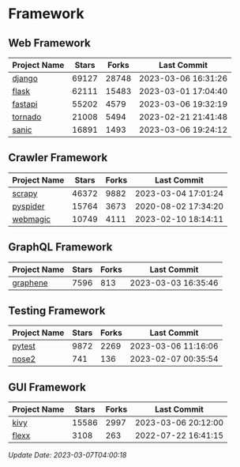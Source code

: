 # Framework

## Web Framework
| Project Name | Stars | Forks | Last Commit |
| ------------ | ----- | ----- | ----------- |
| [django](https://github.com/django/django) | 69127 | 28748 | 2023-03-06 16:31:26 |
| [flask](https://github.com/pallets/flask) | 62111 | 15483 | 2023-03-01 17:04:40 |
| [fastapi](https://github.com/tiangolo/fastapi) | 55202 | 4579 | 2023-03-06 19:32:19 |
| [tornado](https://github.com/tornadoweb/tornado) | 21008 | 5494 | 2023-02-21 21:41:48 |
| [sanic](https://github.com/sanic-org/sanic) | 16891 | 1493 | 2023-03-06 19:24:12 |

## Crawler Framework
| Project Name | Stars | Forks | Last Commit |
| ------------ | ----- | ----- | ----------- |
| [scrapy](https://github.com/scrapy/scrapy) | 46372 | 9882 | 2023-03-04 17:01:24 |
| [pyspider](https://github.com/binux/pyspider) | 15764 | 3673 | 2020-08-02 17:34:20 |
| [webmagic](https://github.com/code4craft/webmagic) | 10749 | 4111 | 2023-02-10 18:14:11 |

## GraphQL Framework
| Project Name | Stars | Forks | Last Commit |
| ------------ | ----- | ----- | ----------- |
| [graphene](https://github.com/graphql-python/graphene) | 7596 | 813 | 2023-03-03 16:35:46 |

## Testing Framework
| Project Name | Stars | Forks | Last Commit |
| ------------ | ----- | ----- | ----------- |
| [pytest](https://github.com/pytest-dev/pytest) | 9872 | 2269 | 2023-03-06 11:16:06 |
| [nose2](https://github.com/nose-devs/nose2) | 741 | 136 | 2023-02-07 00:35:54 |

## GUI Framework
| Project Name | Stars | Forks | Last Commit |
| ------------ | ----- | ----- | ----------- |
| [kivy](https://github.com/kivy/kivy) | 15586 | 2997 | 2023-03-06 20:12:00 |
| [flexx](https://github.com/flexxui/flexx) | 3108 | 263 | 2022-07-22 16:41:15 |

*Update Date: 2023-03-07T04:00:18*